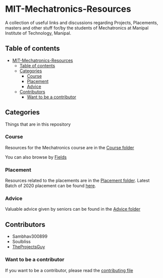 # MIT-Mechatronics-Resources

A collection of useful links and discussions regarding Projects, Placements, masters and other stuff for/by the students of Mechatronics at Manipal Institute of Technology, Manipal.

## Table of contents

- [MIT-Mechatronics-Resources](#mit-mechatronics-resources)
  - [Table of contents](#table-of-contents)
  - [Categories](#categories)
    - [Course](#course)
    - [Placement](#placement)
    - [Advice](#advice)
  - [Contributors](#contributors)
    - [Want to be a contributor](#want-to-be-a-contributor)

## Categories

Things that are in this repository

### Course

Resources for the Mechatronics course are in the [Course folder](./Course/README.md)

You can also browse by [Fields](./Course/Fields/README.md)

### Placement

Resources related to the placements are in the [Placement folder](./Placements/README.md). Latest Batch of 2020 placement can be found [here](./Placements/Batch_2020/Placement_stats.xlsx).

### Advice

Valuable advice given by seniors can be found in the [Advice folder](./Advice/README.md)

## Contributors

- Sambhav300899
- Soulbliss
- [TheProjectsGuy](https://github.com/TheProjectsGuy)

### Want to be a contributor

If you want to be a contributor, please read the [contributing file](./.github/contributing.md)
